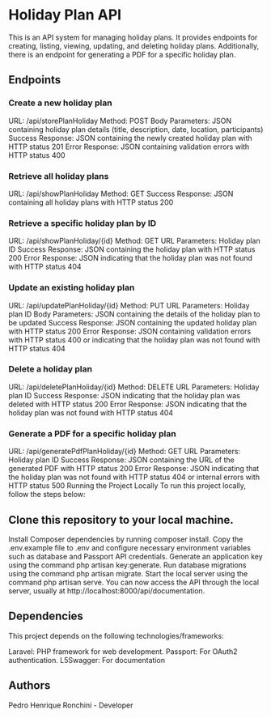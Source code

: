 
# Holiday Plan API
This is an API system for managing holiday plans. It provides endpoints for creating, listing, viewing, updating, and deleting holiday plans. Additionally, there is an endpoint for generating a PDF for a specific holiday plan.

## Endpoints
### Create a new holiday plan
URL: /api/storePlanHoliday
Method: POST
Body Parameters: JSON containing holiday plan details (title, description, date, location, participants)
Success Response: JSON containing the newly created holiday plan with HTTP status 201
Error Response: JSON containing validation errors with HTTP status 400

### Retrieve all holiday plans
URL: /api/showPlanHoliday
Method: GET
Success Response: JSON containing all holiday plans with HTTP status 200

### Retrieve a specific holiday plan by ID
URL: /api/showPlanHoliday/{id}
Method: GET
URL Parameters: Holiday plan ID
Success Response: JSON containing the holiday plan with HTTP status 200
Error Response: JSON indicating that the holiday plan was not found with HTTP status 404

### Update an existing holiday plan
URL: /api/updatePlanHoliday/{id}
Method: PUT
URL Parameters: Holiday plan ID
Body Parameters: JSON containing the details of the holiday plan to be updated
Success Response: JSON containing the updated holiday plan with HTTP status 200
Error Response: JSON containing validation errors with HTTP status 400 or indicating that the holiday plan was not found with HTTP status 404

### Delete a holiday plan
URL: /api/deletePlanHoliday/{id}
Method: DELETE
URL Parameters: Holiday plan ID
Success Response: JSON indicating that the holiday plan was deleted with HTTP status 200
Error Response: JSON indicating that the holiday plan was not found with HTTP status 404

### Generate a PDF for a specific holiday plan
URL: /api/generatePdfPlanHoliday/{id}
Method: GET
URL Parameters: Holiday plan ID
Success Response: JSON containing the URL of the generated PDF with HTTP status 200
Error Response: JSON indicating that the holiday plan was not found with HTTP status 404 or internal errors with HTTP status 500
Running the Project Locally
To run this project locally, follow the steps below:

## Clone this repository to your local machine.
Install Composer dependencies by running composer install.
Copy the .env.example file to .env and configure necessary environment variables such as database and Passport API credentials.
Generate an application key using the command php artisan key:generate.
Run database migrations using the command php artisan migrate.
Start the local server using the command php artisan serve.
You can now access the API through the local server, usually at http://localhost:8000/api/documentation.

## Dependencies
This project depends on the following technologies/frameworks:

Laravel: PHP framework for web development.
Passport: For OAuth2 authentication.
L5Swagger: For documentation

## Authors
Pedro Henrique Ronchini - Developer